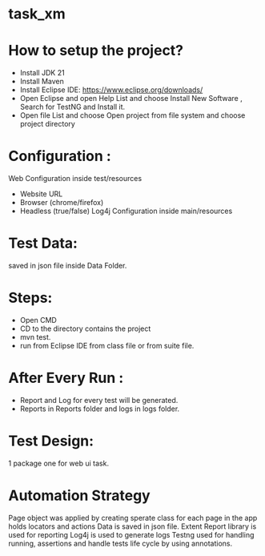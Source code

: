 # task_xm
# How to setup the project?

- Install JDK 21 
- Install Maven
- Install Eclipse IDE:
https://www.eclipse.org/downloads/
- Open Eclipse and open Help List and choose Install New Software , Search for TestNG and Install it.
- Open file List and choose Open project from file system and choose project directory 



#  Configuration :
Web Configuration inside test/resources 
- Website URL
- Browser (chrome/firefox)
- Headless (true/false)
Log4j Configuration inside main/resources
 
   

# Test Data: 
 saved in json file inside Data Folder.



# Steps:
- Open CMD
- CD to the directory contains the project
- mvn test.
- run from Eclipse IDE from class file or from suite file.

# After Every Run : 
- Report and Log  for every test will be generated.
- Reports in Reports folder and logs in logs folder.

# Test Design:

1 package one for web ui task.

# Automation Strategy

Page object was applied by creating sperate class for each page in the app holds locators and actions 
Data is saved in json file.
Extent Report library is used for reporting
Log4j is used to generate logs 
Testng used for handling running, assertions and handle tests life cycle by using annotations.


